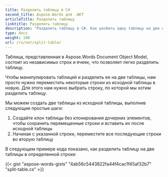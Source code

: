 ```yaml
---
title: Разделить таблицу в C#
second_title: Aspose.Words для .NET
articleTitle: Разделить таблицу
linktitle: Разделить таблицу
description: "Разделить таблицу в C#. Как разбить одну таблицу на две отдельные таблицы C#."
type: docs
weight: 100
url: /ru/net/split-table/
---
```


Таблица, представленная в Aspose.Words Document Object Model, состоит из независимых строк и ячеек, что позволяет легко разделить таблицу.

Чтобы манипулировать таблицей и разделить ее на две таблицы, нам просто нужно переместить некоторые строки из исходной таблицы в новую. Для этого нам нужно выбрать строку, по которой мы хотим разделить таблицу.

Мы можем создать две таблицы из исходной таблицы, выполнив следующие простые шаги:

1. Создайте клон таблицы без клонирования дочерних элементов, чтобы сохранить перемещенные строки и вставить их после исходной таблицы
2. Начиная с указанной строки, переместите все последующие строки во вторую таблицу

В следующем примере кода показано, как разделить таблицу на две таблицы в определенной строке:

{{< gist "aspose-words-gists" "4ab56c5443822fa44f4cac1f45af32b7" "split-table.cs" >}}
